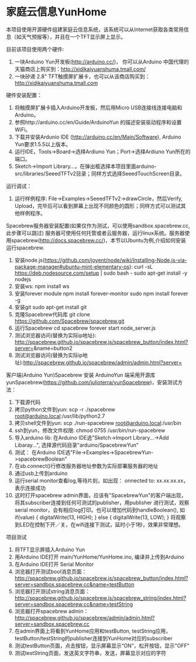家庭云信息YunHome
=======

本项目使用开源硬件组建家庭云信息系统，该系统可以从Internet获取各类常用信息（如天气预报等），并且在一个TFT显示屏上显示。

目前该项目使用两个硬件:
1. 一块Arduino Yun开发板(http://arduino.cc/)， 你可以从Arduino 中国代理的天猫商店上购买到：http://xidikaiyuanshuma.tmall.com/
2. 一块矽递 2.8" TFT触摸屏扩展卡，也可以从该商店购买到：http://xidikaiyuanshuma.tmall.com

硬件安装配置：
1. 将触摸屏扩展卡插入Arduino开发板，然后用Micro USB连接线连接电脑和Arduino。
2. 参照http://arduino.cc/en/Guide/ArduinoYun 的描述安装驱动程序和设置WiFi。
3. 下载并安装Ardunio IDE (http://arduino.cc/en/Main/Software), Arduino Yun要求1.5.5以上版本。
4. 运行IDE，Tools->Board->选择Ardiuno Yun；Port->选择Ardiuno Yun所在的端口。
5. Sketch->Import Library...，在弹出框选择本项目里面arduino-src/libraries/SeeedTFTv2目录；同样方式选择SeeedTouchScreen目录。

运行调试：
1. 运行样例程序: File->Examples->SeeedTFTv2->drawCircle，然后Verify, Upload，完毕后可以看到屏幕上出现不同颜色的圆形；同样方式可以测试其他样例程序。

Spacebrew服务器安装配置(如果仅作为测试，可以使用sandbox.spacebrew.cc,此步骤可以跳过)
服务器可使用任何托管或者云服务器，运行linux系统。服务器使用spacebrew(http://docs.spacebrew.cc/)，本节以Ubuntu为例,介绍如何安装运行spacebrew.
1. 安装node.js(https://github.com/joyent/node/wiki/Installing-Node.js-via-package-manager#ubuntu-mint-elementary-os):
  curl -sL https://deb.nodesource.com/setup | sudo bash -
  sudo apt-get install -y nodejs
2. 安装ws:
  npm install ws
3. 安装forever module
  npm install forever-monitor
  sudo npm install forever -g
4. 安装git
  sudo apt-get install git
5. 克隆Spacebrew代码库
  git clone https://github.com/Spacebrew/spacebrew.git
6. 运行Spacebrew
  cd spacebrew
  forever start node_server.js
7. 测试浏览器访问(替换<hostname>为实际ip地址): http://spacebrew.github.io/spacebrew.js/spacebrew_button/index.html?server=<hostname>&name=button2
8. 测试浏览器访问(替换<hostname>为实际ip地址):http://spacebrew.github.io/spacebrew/admin/admin.html?server=<hostname>

客户端(Arduino Yun)Spacebrew 安装
ArduinoYun 端采用开源库yunSpacebrew(https://github.com/julioterra/yunSpacebrew)，安装测试方法：
1. 下载源代码
2. 拷贝python文件到yun: scp -r ./spacebrew root@arduino.local:/usr/lib/python2.7
3. 拷贝shell文件到yun: scp ./run-spacebrew root@arduino.local:/usr/bin
4. ssh到yun，修改文件权限: chmod 0755 /usr/bin/run-spacebrew
5. 导入arduino lib: 在Arduino IDE选"Sketch->Import Library...->Add Libaray...", 选择源代码目录"arduino/SpacebrewYun"
6. 测试： 在Arduino IDE选"File->Examples->SpacebrewYun->spacebrewBoolean"
7. 在sb.connect()行修改服务器地址参数为实际部署服务器的地址
8. 通过usb上传到arduino
9. 运行serial monitor查看log,等待片刻，如出现： onnected to: xx.xx.xx.xx，表示连接成功
10. 这时打开spacebrew admin界面，应该有"SpacebrewYun"的客户端出现，将其subscriber连接到任何可测试的publisher，用publisher 进行测试，观察serial monitor，会有相应log打印。也可以增加代码到handleBoolean(), 如
        if(value) {
          digitalWrite(13, HIGH);
        } else {
          digitalWrite(13, LOW);
        }
将观察到LED在控制下开／关，在wifi连接下测试，延时小于1秒，效果非常理想。

项目测试
1. 将TFT显示屏插入Arduino Yun
2. 用Arduino IDE打开 main/YunHome/YunHome.ino, 编译并上传到Arduino
3. 在Arduino IDE打开 Serial Monitor
4. 浏览器打开测试bool消息页面：http://spacebrew.github.io/spacebrew.js/spacebrew_button/index.html?server=sandbox.spacebrew.cc&name=testButton
5. 浏览器打开测试string消息页面： http://spacebrew.github.io/spacebrew.js/spacebrew_string/index.html?server=sandbox.spacebrew.cc&name=testString
6. 浏览器打开spacebrew admin：http://spacebrew.github.io/spacebrew/admin/admin.html?server=sandbox.spacebrew.cc
7. 在admin界面上将看到YunHome应用和testButton, testString应用，testButton/testString的publisher连接到YunHome对应的subscriber
8. 测试testButton页面，点击按钮，显示屏幕显示“ON”，松开按钮，显示"OFF"
9. 测试testString页面，发送英文字符串，发送，屏幕显示对应的字符

